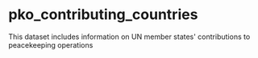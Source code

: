# pko_contributing_countries
This dataset includes information on UN member states' contributions to peacekeeping operations
